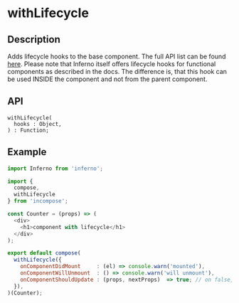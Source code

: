 # withLifecycle
## Description
Adds lifecycle hooks to the base component. The full API list can be found [here](https://infernojs.org/docs/guides/components).
Please note that Inferno itself offers lifecycle hooks for functional components as described in the docs.
The difference is, that this hook can be used INSIDE the component and not from the parent component.

## API
```
withLifecycle(
  hooks : Object,
) : Function;
```

## Example
```javascript
import Inferno from 'inferno';

import {
  compose,
  withLifecycle
} from 'incompose';

const Counter = (props) => (
  <div>
    <h1>component with lifecycle</h1>
  </div>
);

export default compose(
  withLifecycle({
    onComponentDidMount     : (el) => console.warn('mounted'),
    onComponentWillUnmount  : () => console.warn('will unmount'),
    onComponentShouldUpdate : (props, nextProps)  => true; // on false, component won't update
  }),
)(Counter);
```